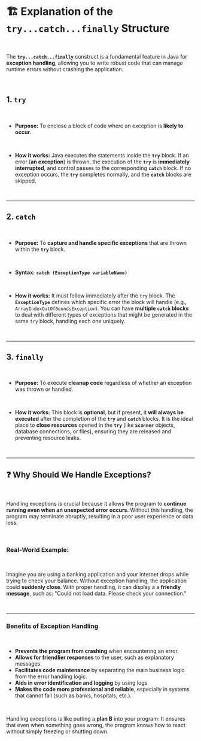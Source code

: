 # 🏗️ Explanation of the `try...catch...finally` Structure

<br />

The **`try...catch...finally`** construct is a fundamental feature in Java for **exception handling**, allowing you to write robust code that can manage runtime errors without crashing the application.

<br />

## 1. `try`

<br />

- **Purpose:** To enclose a block of code where an exception is **likely to occur**.

<br />

- **How it works:** Java executes the statements inside the **`try`** block. If an error (**an exception**) is thrown, the execution of the **`try`** is **immediately interrupted**, and control passes to the corresponding **`catch`** block. If no exception occurs, the **`try`** completes normally, and the **`catch`** blocks are skipped.

<br />

---

## 2. `catch`

<br />

- **Purpose:** To **capture and handle specific exceptions** that are thrown within the **`try`** block.

<br />

- **Syntax:** **`catch (ExceptionType variableName)`**

<br />

- **How it works:** It must follow immediately after the `try` block. The **`ExceptionType`** defines which specific error the block will handle (e.g., `ArrayIndexOutOfBoundsException`). You can have **multiple `catch` blocks** to deal with different types of exceptions that might be generated in the same `try` block, handling each one uniquely.

<br />

---

## 3. `finally`

<br />

- **Purpose:** To execute **cleanup code** regardless of whether an exception was thrown or handled.

<br />

- **How it works:** This block is **optional**, but if present, it **will always be executed** after the completion of the **`try`** and **`catch`** blocks. It is the ideal place to **close resources** opened in the **`try`** (like **`Scanner`** objects, database connections, or files), ensuring they are released and preventing resource leaks.

<br />

---

## ❓ Why Should We Handle Exceptions?

<br />

Handling exceptions is crucial because it allows the program to **continue running even when an unexpected error occurs**. Without this handling, the program may terminate abruptly, resulting in a poor user experience or data loss.

<br />

### Real-World Example:

<br />

Imagine you are using a banking application and your internet drops while trying to check your balance. Without exception handling, the application could **suddenly close**. With proper handling, it can display a a **friendly message**, such as: "Could not load data. Please check your connection."

<br />

---

### Benefits of Exception Handling

<br />

- **Prevents the program from crashing** when encountering an error.
- **Allows for friendlier responses** to the user, such as explanatory messages.
- **Facilitates code maintenance** by separating the main business logic from the error handling logic.
- **Aids in error identification and logging** by using logs.
- **Makes the code more professional and reliable**, especially in systems that cannot fail (such as banks, hospitals, etc.).

<br />

Handling exceptions is like putting a **plan B** into your program: It ensures that even when something goes wrong, the program knows how to react without simply freezing or shutting down.

<br />
